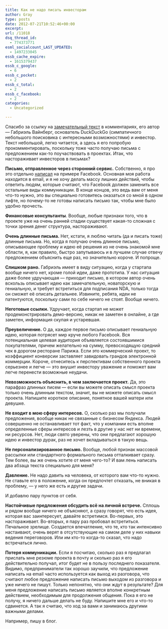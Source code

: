 ```yaml
---
title: Как не надо писать инвесторам
author: Gray
type: posts
date: 2012-07-21T10:52:46+00:00
excerpt:
url: /11018
dsq_thread_id:
  - 774373771
esml_socialcount_LAST_UPDATED:
  - 1497233045
essb_cache_expire:
  - 1615379437
essb_c_google:
  - 6
essb_c_pocket:
  - 2
essb_c_total:
  - 2
essb_c_facebook:
  - 2
categories:
  - Uncategorized

---
```








Спасибо за ссылку на [замечательный текст][1] в комментариях, его автор — Габриэль Вайнберг, основатель DuckDuckGo (симпатичного небольшого поисковика с интересными возможностями) и инвестор. Текст небольшой, легко читается, а здесь я его попробую прокомментировать, поскольку тоже часто получаю письма с предложением как-то поучаствовать в проектах. Итак, что настораживает инвесторов в письмах?

**Письмо, отправленное через сторонний сервис.** Собственно, я про это отдельно [написал][2] на примере Facebook. Основная моя работа находится в email, и я не хочу делать массу лишних действий, чтобы ответить людям, которые считают, что Facebook должен заменить все остальные виды коммуникации. В конце концов, это ведь вам от меня что-то нужно, это вы специально готовитесь оказаться со мной в одном лифте, но почему-то не готовы написать письмо так, чтобы мне было удобно прочесть.

**Финансовые консультанты**. Вообще, любые признаки того, что в проекте уже на очень ранней стадии существует какая-то сложная с точки зрения денег структура, настораживают. 

**Очень длинные письма.** Нет, кстати, я люблю читать (да и писать тоже) длинные письма. Но, когда я получаю очень длинное письмо, описывающее проблему и идею её решения из не очень знакомой мне области, я, как правило, быстро запутываюсь и в лучшем случае отвечу предложением объяснить еще раз, но значительно короче. И попроще.

**Слишком рано.** Габриэль имеет в виду ситуацию, когда у стартапа вообще ничего нет, кроме голой идеи, даже прототипа. У нас ситуация даже более удручающая — приходит письмо, в котором автор очень вскользь описывает идею как замечательную, новаторскую и гениальную, и требует встретиться для подписания NDA, только тогда он сможет её описать детальнее. Извините, ребята, идеи не патентуются, поскольку сами по себе ничего не стоят. Вообще ничего. 

**Неготовые ссылки.** Удручает, когда стартап не может продемонстрировать демо-версию, никак не заметен в онлайне, а где заметен, информация скупая и устаревшая. 

**Преувеличение.** О да, каждое первое письмо описывает гениальную идею, которая потрясет мир круче любого Facebook. Вся потенциальная целевая аудитория объявляется состоявшимися покупателями, причем желательно на сумму, превосходящую средний чек в дорогом ресторане Парижа. Если это коммерческий проект, то коэффициент конверсии заставляет завидовать грандов электронной коммерции. Короче, отнеситесь к перспективам собственного проекта серьезнее и легче — это внушит инвестору уважение и поможет вам легче перенести возможные неудачи.

**Невозможность объяснить, в чем заключается проект.** Да, это парафраз длинных писем — если вы можете описать смысл проекта только очень длинным текстом, значит, вы не можете описать смысл проекта. Напишите короткое описание, понятное вашей матери или девушке.

**Не входит в мою сферу интересов.** О, сколько раз мы получали предложения, вообще никак не связанные с бизнесом Яндекса. Людей совершенно не останавливает тот факт, что у компании есть вполне определенные сферы интересов и лезть в другие у нас нет ни времени, ни ресурсов. Нет, люди свято уверены, что они предлагают хорошую идею и инвестор дурак, раз не хочет вкладываться в такую вещь.

**Не персонализированное письмо.** Вообще, любой признак массовой рассылки или стандартного формального письма отталкивает сразу. Тем более, вы же очень хотите от меня чего-то? И вам лень написать два абзаца текста специально для меня?

**Давление.** Не надо давить на человека, от которого вам что-то нужно. Не ставьте его в положение, когда он предпочтет отказать, не вникая в проблему, — у него же есть и другие задачи. 

И добавлю пару пунктов от себя.

**Настойчивые предложения обсудить всё на личной встрече.** Сплошь и рядом вообще ничего не объясняют, а сразу говорят, что есть идея, которая вас заинтересует, давайте встретимся. Во-первых, это настораживает. Во-вторых, я пару раз пробовал встретиться. Печальное зрелище. Создается впечатление, что те, кто так интенсивно настаивают, очень верят в отсутствующие на самом деле у них навыки ведения переговоров. Или им кто-то когда-то сказал, что надо встречаться лично. 

**Потеря коммуникации.** Если я посчитаю, сколько раз я предлагал прислать мне резюме проекта в почту и сколько раз я его действительно получал, итог будет не в пользу последнего показателя. Видимо, предприниматели так хорошо заучили, что предложение написать на email часто используется как выход из разговора, что считают любое предложение написать письмо выходом из разговора и уже ничего не пишут. Только непонятно, что они ждут в результате? Для меня предложение написать письмо является вполне конкретным действием, необходимым для продолжения общения. Пока я его не получу, я ничего дальше делать не буду. Напишите мне его и что-то сдвинется. А так я считаю, что ход за вами и занимаюсь другими важными делами.

Например, пишу в блог.

 [1]: http://www.gabrielweinberg.com/blog/2012/02/red-flags-in-emails-to-angel-investors.html#more
 [2]: http://www.searchengines.ru/blog/archives/011011.html